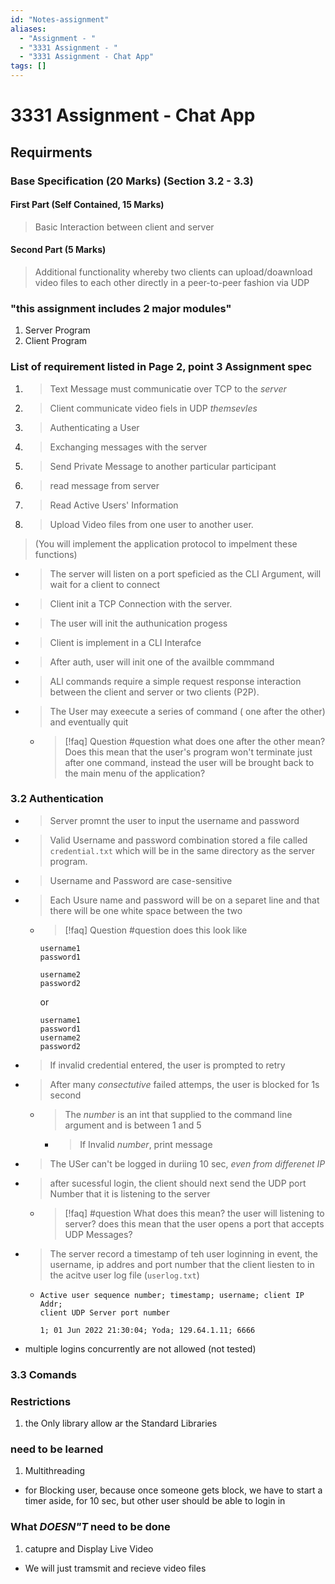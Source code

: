 ```yaml
---
id: "Notes-assignment"
aliases:
  - "Assignment - "
  - "3331 Assignment - "
  - "3331 Assignment - Chat App"
tags: []
---
```


# 3331 Assignment - Chat App


## Requirments

### Base Specification (20 Marks) (Section 3.2 - 3.3)
#### First Part (Self Contained, 15 Marks)
> Basic Interaction between client and server

#### Second Part (5 Marks)
> Additional functionality whereby two clients can upload/doawnload video
files to each other directly in a peer-to-peer fashion via UDP

### "this assignment includes 2 major modules"
1. Server Program
2. Client Program

### List of requirement listed in Page 2, point 3 Assignment spec
1. > Text Message must communicatie over TCP to the _server_
2. > Client communicate video fiels in UDP _themsevles_
3. > Authenticating a User
4. > Exchanging messages with the server
5. > Send Private Message to another particular participant
6. > read message from server
7. > Read Active Users' Information
8. > Upload Video files from one user to another user.

> (You will implement the application protocol to impelment these functions)

- > The server will listen on a port speficied as the CLI Argument, 
will wait for a client to connect
- > Client init a TCP Connection with the server.
- > The user will init the authunication progess
- > Client is implement in a CLI Interafce 
- > After auth, user will init one of the availble commmand
- > ALl commands require a simple request response interaction between the
client and server or two clients (P2P).
- > The User may exeecute a series of command ( one after the other) and 
eventually quit 
  - > [!faq] Question #question
    > what does one after the other mean? Does this mean that the user's 
      program won't terminate just after one command, instead the user will 
      be brought back to the main menu of the application?


### 3.2 Authentication
- > Server promnt the user to input the username and password 
- > Valid Username and password combination stored a file called `credential.txt`
which will be in the same directory as the server program.
- > Username and Password are case-sensitive
- > Each Usure name and password will be on a separet line and that there 
will be one white space between the two
  - > [!faq] Question #question
    > does this look like
      ```
      username1
      password1

      username2
      password2
      ```
      or
      ```
      username1
      password1
      username2
      password2
      ```
    <!-- - Probably the second one eh? -->


- > If invalid credential entered, the user is prompted to retry
- > After many _consectutive_ failed attemps, the user is blocked for 1s second
  - > The $number$ is an int that supplied to the command line argument and
    is between 1 and 5
    - > If Invalid $number$, print message 
- > The USer can't be logged in duriing 10 sec, _even from differenet IP_
- > after sucessful login, the client should next send the UDP port Number 
that it is listening to the server
  - > [!faq] #question
    > What does this mean? the user will listening to server?
    > does this mean that the user opens a port that accepts UDP Messages?
- > The server record a timestamp of teh user loginning in event, the username,
ip addres and port number that the client liesten to in the acitve user log 
file (`userlog.txt`)
   -  ```
      Active user sequence number; timestamp; username; client IP Addr; 
      client UDP Server port number

      1; 01 Jun 2022 21:30:04; Yoda; 129.64.1.11; 6666
      ```

- multiple logins concurrently are not allowed (not tested)

### 3.3 Comands


### Restrictions
1. the Only library allow ar the Standard Libraries





### need to be learned
1. Multithreading
  - for Blocking user, because once someone gets block, we have to start a 
  timer aside, for 10 sec, but other user should be able to login in



### What _DOESN"T_ need to be done
1. catupre and Display Live Video
  - We will just tramsmit and recieve video files


